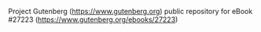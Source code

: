 Project Gutenberg (https://www.gutenberg.org) public repository for eBook #27223 (https://www.gutenberg.org/ebooks/27223)
